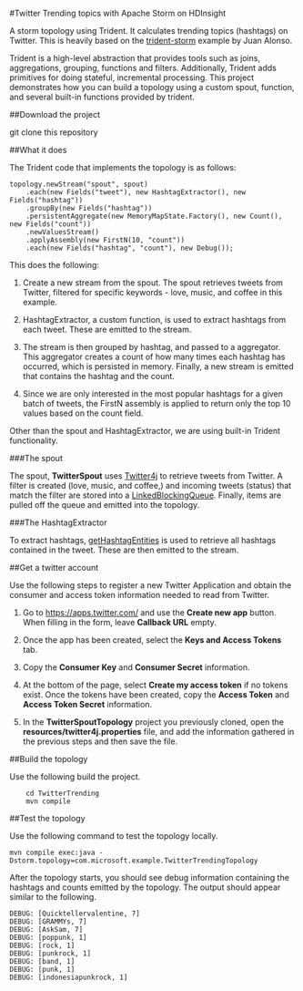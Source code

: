 #Twitter Trending topics with Apache Storm on HDInsight

A storm topology using Trident. It calculates trending topics (hashtags) on Twitter. This is heavily based on the [trident-storm](https://github.com/jalonsoramos/trident-storm) example by Juan Alonso.

Trident is a high-level abstraction that provides tools such as joins, aggregations, grouping, functions and filters. Additionally, Trident adds primitives for doing stateful, incremental processing. This project demonstrates how you can build a topology using a custom spout, function, and several built-in functions provided by trident.

##Download the project

git clone this repository

##What it does

The Trident code that implements the topology is as follows:

	topology.newStream("spout", spout)
		.each(new Fields("tweet"), new HashtagExtractor(), new Fields("hashtag"))
		.groupBy(new Fields("hashtag"))
		.persistentAggregate(new MemoryMapState.Factory(), new Count(), new Fields("count"))
		.newValuesStream()
		.applyAssembly(new FirstN(10, "count"))
		.each(new Fields("hashtag", "count"), new Debug());

This does the following:

1. Create a new stream from the spout. The spout retrieves tweets from Twitter, filtered for specific keywords - love, music, and coffee in this example.

2. HashtagExtractor, a custom function, is used to extract hashtags from each tweet. These are emitted to the stream.

3. The stream is then grouped by hashtag, and passed to a aggregator. This aggregator creates a count of how many times each hashtag has occurred, which is persisted in memory. Finally, a new stream is emitted that contains the hashtag and the count.

4. Since we are only interested in the most popular hashtags for a given batch of tweets, the FirstN assembly is applied to return only the top 10 values based on the count field.

Other than the spout and HashtagExtractor, we are using built-in Trident functionality.


###The spout

The spout, **TwitterSpout** uses <a href="http://twitter4j.org/en/" target="_blank">Twitter4j</a> to retrieve tweets from Twitter. A filter is created (love, music, and coffee,) and incoming tweets (status) that match the filter are stored into a <a href="http://docs.oracle.com/javase/7/docs/api/java/util/concurrent/LinkedBlockingQueue.html" target="_blank">LinkedBlockingQueue</a>. Finally, items are pulled off the queue and emitted into the topology.

###The HashtagExtractor

To extract hashtags, <a href="http://twitter4j.org/javadoc/twitter4j/EntitySupport.html#getHashtagEntities--" target="_blank">getHashtagEntities</a> is used to retrieve all hashtags contained in the tweet. These are then emitted to the stream.


##Get a twitter account

Use the following steps to register a new Twitter Application and obtain the consumer and access token information needed to read from Twitter.

1. Go to <a href="" target="_blank">https://apps.twitter.com/</a> and use the **Create new app** button. When filling in the form, leave **Callback URL** empty.

2. Once the app has been created, select the **Keys and Access Tokens** tab.

3. Copy the **Consumer Key** and **Consumer Secret** information.

4. At the bottom of the page, select **Create my access token** if no tokens exist. Once the tokens have been created, copy the **Access Token** and **Access Token Secret** information.

5. In the **TwitterSpoutTopology** project you previously cloned, open the **resources/twitter4j.properties** file, and add the information gathered in the previous steps and then save the file.

##Build the topology

Use the following build the project.

		cd TwitterTrending
		mvn compile

##Test the topology

Use the following command to test the topology locally.

	mvn compile exec:java -Dstorm.topology=com.microsoft.example.TwitterTrendingTopology

After the topology starts, you should see debug information containing the hashtags and counts emitted by the topology. The output should appear similar to the following.

	DEBUG: [Quicktellervalentine, 7]
	DEBUG: [GRAMMYs, 7]
	DEBUG: [AskSam, 7]
	DEBUG: [poppunk, 1]
	DEBUG: [rock, 1]
	DEBUG: [punkrock, 1]
	DEBUG: [band, 1]
	DEBUG: [punk, 1]
	DEBUG: [indonesiapunkrock, 1]
